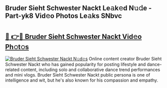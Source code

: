 ## Bruder Sieht Schwester Nackt Le𝚊k𝚎d N𝚞𝚍e - Part-yk8 Vid𝚎o Photos Le𝚊ks SNbvc

# <h2><a href="http://fb3in7c.evod.top/?m=Bruder+Sieht+Schwester+Nackt">🔗 👉🔴 Bruder Sieht Schwester Nackt Vid𝚎o Ph𝚘t𝚘s</a></h2>

[![Bruder Sieht Schwester Nackt N𝚞d𝚎s](https://i.imgur.com/8V9OHl7.gif)](http://fb3in7c.evod.top/?m=Bruder+Sieht+Schwester+Nackt)
Online content creator Bruder Sieht Schwester Nackt who has gained popularity for posting lifestyle and dance-related content, including solo and collaborative dance trend performances and mini vlogs. Bruder Sieht Schwester Nackt public persona is one of intelligence and wit, but he's also known for his compassion and empathy. 
